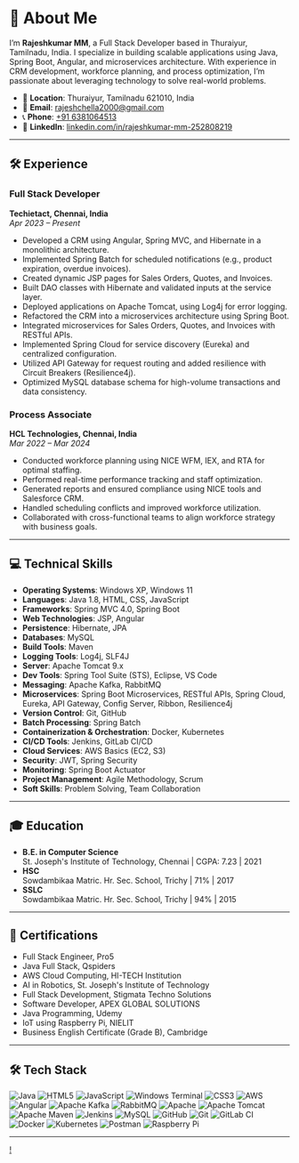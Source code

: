 # 💫 About Me

I’m **Rajeshkumar MM**, a Full Stack Developer based in Thuraiyur, Tamilnadu, India. I specialize in building scalable applications using Java, Spring Boot, Angular, and microservices architecture. With experience in CRM development, workforce planning, and process optimization, I’m passionate about leveraging technology to solve real-world problems.

- 📍 **Location**: Thuraiyur, Tamilnadu 621010, India  
- 📧 **Email**: [rajeshchella2000@gmail.com](mailto:rajeshchella2000@gmail.com)  
- 📞 **Phone**: [+91 6381064513](tel:+916381064513)  
- 🔗 **LinkedIn**: [linkedin.com/in/rajeshkumar-mm-252808219](https://www.linkedin.com/in/rajeshkumar-mm-252808219)  

---

## 🛠 Experience

### Full Stack Developer  
**Techietact, Chennai, India**  
*Apr 2023 – Present*  
- Developed a CRM using Angular, Spring MVC, and Hibernate in a monolithic architecture.  
- Implemented Spring Batch for scheduled notifications (e.g., product expiration, overdue invoices).  
- Created dynamic JSP pages for Sales Orders, Quotes, and Invoices.  
- Built DAO classes with Hibernate and validated inputs at the service layer.  
- Deployed applications on Apache Tomcat, using Log4j for error logging.  
- Refactored the CRM into a microservices architecture using Spring Boot.  
- Integrated microservices for Sales Orders, Quotes, and Invoices with RESTful APIs.  
- Implemented Spring Cloud for service discovery (Eureka) and centralized configuration.  
- Utilized API Gateway for request routing and added resilience with Circuit Breakers (Resilience4j).  
- Optimized MySQL database schema for high-volume transactions and data consistency.  

### Process Associate  
**HCL Technologies, Chennai, India**  
*Mar 2022 – Mar 2024*  
- Conducted workforce planning using NICE WFM, IEX, and RTA for optimal staffing.  
- Performed real-time performance tracking and staff optimization.  
- Generated reports and ensured compliance using NICE tools and Salesforce CRM.  
- Handled scheduling conflicts and improved workforce utilization.  
- Collaborated with cross-functional teams to align workforce strategy with business goals.  

---

## 💻 Technical Skills

- **Operating Systems**: Windows XP, Windows 11  
- **Languages**: Java 1.8, HTML, CSS, JavaScript  
- **Frameworks**: Spring MVC 4.0, Spring Boot  
- **Web Technologies**: JSP, Angular  
- **Persistence**: Hibernate, JPA  
- **Databases**: MySQL  
- **Build Tools**: Maven  
- **Logging Tools**: Log4j, SLF4J  
- **Server**: Apache Tomcat 9.x  
- **Dev Tools**: Spring Tool Suite (STS), Eclipse, VS Code  
- **Messaging**: Apache Kafka, RabbitMQ  
- **Microservices**: Spring Boot Microservices, RESTful APIs, Spring Cloud, Eureka, API Gateway, Config Server, Ribbon, Resilience4j  
- **Version Control**: Git, GitHub  
- **Batch Processing**: Spring Batch  
- **Containerization & Orchestration**: Docker, Kubernetes  
- **CI/CD Tools**: Jenkins, GitLab CI/CD  
- **Cloud Services**: AWS Basics (EC2, S3)  
- **Security**: JWT, Spring Security  
- **Monitoring**: Spring Boot Actuator  
- **Project Management**: Agile Methodology, Scrum  
- **Soft Skills**: Problem Solving, Team Collaboration  

---

## 🎓 Education

- **B.E. in Computer Science**  
  St. Joseph's Institute of Technology, Chennai | CGPA: 7.23 | 2021  
- **HSC**  
  Sowdambikaa Matric. Hr. Sec. School, Trichy | 71% | 2017  
- **SSLC**  
  Sowdambikaa Matric. Hr. Sec. School, Trichy | 94% | 2015  

---

## 📜 Certifications

- Full Stack Engineer, Pro5  
- Java Full Stack, Qspiders  
- AWS Cloud Computing, HI-TECH Institution  
- AI in Robotics, St. Joseph's Institute of Technology  
- Full Stack Development, Stigmata Techno Solutions  
- Software Developer, APEX GLOBAL SOLUTIONS  
- Java Programming, Udemy  
- IoT using Raspberry Pi, NIELIT  
- Business English Certificate (Grade B), Cambridge  

---

## 🛠 Tech Stack

![Java](https://img.shields.io/badge/java-%23ED8B00.svg?style=for-the-badge&logo=openjdk&logoColor=white) 
![HTML5](https://img.shields.io/badge/html5-%23E34F26.svg?style=for-the-badge&logo=html5&logoColor=white) 
![JavaScript](https://img.shields.io/badge/javascript-%23323330.svg?style=for-the-badge&logo=javascript&logoColor=%23F7DF1E) 
![Windows Terminal](https://img.shields.io/badge/Windows%20Terminal-%234D4D4D.svg?style=for-the-badge&logo=windows-terminal&logoColor=white) 
![CSS3](https://img.shields.io/badge/css3-%231572B6.svg?style=for-the-badge&logo=css3&logoColor=white) 
![AWS](https://img.shields.io/badge/AWS-%23FF9900.svg?style=for-the-badge&logo=amazon-aws&logoColor=white) 
![Angular](https://img.shields.io/badge/angular-%23DD0031.svg?style=for-the-badge&logo=angular&logoColor=white) 
![Apache Kafka](https://img.shields.io/badge/Apache%20Kafka-000?style=for-the-badge&logo=apachekafka) 
![RabbitMQ](https://img.shields.io/badge/rabbitmq-FF6600?style=for-the-badge&logo=rabbitmq&logoColor=white) 
![Apache](https://img.shields.io/badge/apache-%23D42029.svg?style=for-the-badge&logo=apache&logoColor=white) 
![Apache Tomcat](https://img.shields.io/badge/apache%20tomcat-%23F8DC75.svg?style=for-the-badge&logo=apache-tomcat&logoColor=black) 
![Apache Maven](https://img.shields.io/badge/Apache%20Maven-C71A36?style=for-the-badge&logo=Apache%20Maven&logoColor=white) 
![Jenkins](https://img.shields.io/badge/jenkins-%232C5263.svg?style=for-the-badge&logo=jenkins&logoColor=white) 
![MySQL](https://img.shields.io/badge/mysql-4479A1.svg?style=for-the-badge&logo=mysql&logoColor=white) 
![GitHub](https://img.shields.io/badge/github-%23121011.svg?style=for-the-badge&logo=github&logoColor=white) 
![Git](https://img.shields.io/badge/git-%23F05033.svg?style=for-the-badge&logo=git&logoColor=white) 
![GitLab CI](https://img.shields.io/badge/gitlab%20CI-%23181717.svg?style=for-the-badge&logo=gitlab&logoColor=white) 
![Docker](https://img.shields.io/badge/docker-%230db7ed.svg?style=for-the-badge&logo=docker&logoColor=white) 
![Kubernetes](https://img.shields.io/badge/kubernetes-%23326ce5.svg?style=for-the-badge&logo=kubernetes&logoColor=white) 
![Postman](https://img.shields.io/badge/Postman-FF6C37?style=for-the-badge&logo=postman&logoColor=white) 
![Raspberry Pi](https://img.shields.io/badge/-Raspberry_Pi-C51A4A?style=for-the-badge&logo=Raspberry-Pi)

---


[!](https://visitcount.itsvg.in)

<!-- Proudly created with GPRM ( https://gprm.itsvg.in ) -->
